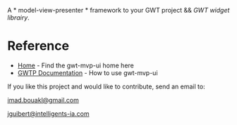 

A * model-view-presenter * framework to  your GWT project &&  *GWT widget librairy*.



# Reference
   * [Home](https://github.com/ibouakl/gwt) - Find the gwt-mvp-ui home here
   * [GWTP Documentation](https://github.com/ibouakl/gwt/wiki) - How to use gwt-mvp-ui



If you like this project and would like to contribute, send an email to:

   imad.bouakl@gmail.com

   jguibert@intelligents-ia.com
